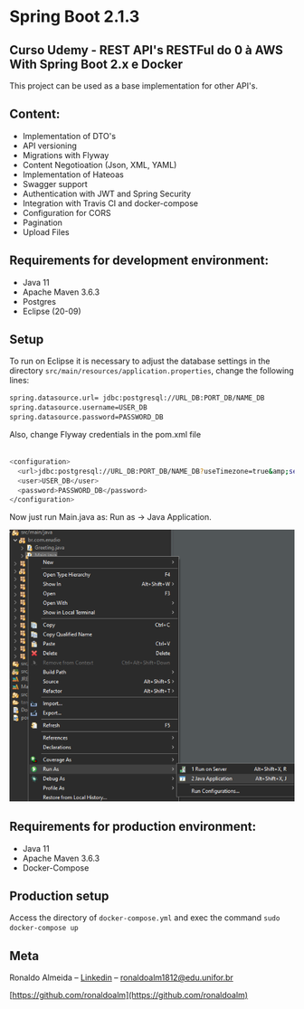 
# Spring Boot 2.1.3
## Curso Udemy - REST API's RESTFul do 0 à AWS With Spring Boot 2.x e Docker



This project can be used as a base implementation for other API's.

## Content:
   * Implementation of DTO's
   * API versioning
   * Migrations with Flyway
   * Content Negotioation (Json, XML, YAML)
   * Implementation of Hateoas
   * Swagger support
   * Authentication with JWT and Spring Security
   * Integration with Travis CI and docker-compose
   * Configuration for CORS
   * Pagination
   * Upload Files

## Requirements for development environment:
* Java 11
* Apache Maven 3.6.3
* Postgres
* Eclipse (20-09)

## Setup

To run on Eclipse it is necessary to adjust the database settings in the directory  ```src/main/resources/application.properties```, change the following lines:
```sh
spring.datasource.url= jdbc:postgresql://URL_DB:PORT_DB/NAME_DB
spring.datasource.username=USER_DB
spring.datasource.password=PASSWORD_DB
```

Also, change Flyway credentials in the pom.xml file

```sh

<configuration>
  <url>jdbc:postgresql://URL_DB:PORT_DB/NAME_DB?useTimezone=true&amp;serverTimezone=UTC&amp;useSSL=false</url>
  <user>USER_DB</user>
  <password>PASSWORD_DB</password>
</configuration>
```


Now just run Main.java as: Run as -> Java Application.

![](execmain.png)


## Requirements for production environment:
* Java 11
* Apache Maven 3.6.3
* Docker-Compose

## Production setup
Access the directory of ```docker-compose.yml``` and exec the command ```sudo docker-compose up```

## Meta

Ronaldo Almeida – [Linkedin](https://www.linkedin.com/in/ronaldo-almeida-9a8a8316b/) – ronaldoalm1812@edu.unifor.br

[https://github.com/ronaldoalm](https://github.com/ronaldoalm)
